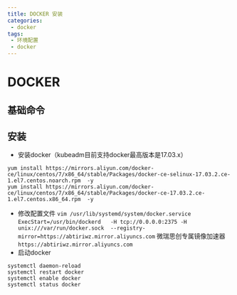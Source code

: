 ```yaml
---
title: DOCKER 安装
categories:
 - docker
tags:
 - 环境配置
 - docker
---
```


# DOCKER

## 基础命令


## 安装
* 安装docker（kubeadm目前支持docker最高版本是17.03.x）
 ```
yum install https://mirrors.aliyun.com/docker-ce/linux/centos/7/x86_64/stable/Packages/docker-ce-selinux-17.03.2.ce-1.el7.centos.noarch.rpm  -y
yum install https://mirrors.aliyun.com/docker-ce/linux/centos/7/x86_64/stable/Packages/docker-ce-17.03.2.ce-1.el7.centos.x86_64.rpm  -y
```
* 修改配置文件 `vim /usr/lib/systemd/system/docker.service`
`ExecStart=/usr/bin/dockerd   -H tcp://0.0.0.0:2375 -H unix:///var/run/docker.sock  --registry-mirror=https://abtiriwz.mirror.aliyuncs.com`
 微瑞思创专属镜像加速器 `https://abtiriwz.mirror.aliyuncs.com`
* 启动docker
```
systemctl daemon-reload
systemctl restart docker
systemctl enable docker
systemctl status docker
```